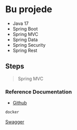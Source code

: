 # Bu projede
- Java 17
- Spring Boot
- Spring MVC
- Spring Data
- Spring Security
- Spring Rest

## Steps
> Spring MVC
> 

### Reference Documentation
* [Github ](https://github.com/ozmenab/LearningSpringBoot)

```sh
docker
```

[Swagger](http://localhost:8080/swagger-ui.html)
